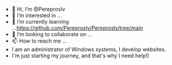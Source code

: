 - 👋 Hi, I’m @PereprosIv
- 👀 I’m interested in ...
- 🌱 I’m currently learning ...https://github.com/PereprosIv/PereprosIv/tree/main
- 💞️ I’m looking to collaborate on ...
- 📫 How to reach me ...
- I am an administrator of Windows systems, I develop websites.
- I'm just starting my journey, and that's why I need help!)
<!---
PereprosIv/PereprosIv is a ✨ special ✨ repository because its `README.md` (this file) appears on your GitHub profile.
You can click the Preview link to take a look at your changes.
--->
